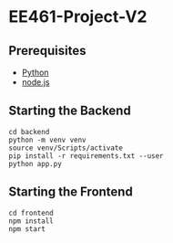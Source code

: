 # EE461-Project-V2

## Prerequisites
* [Python](https://www.python.org/downloads/)
* [node.js](https://nodejs.org/en)

## Starting the Backend
```
cd backend
python -m venv venv 
source venv/Scripts/activate
pip install -r requirements.txt --user
python app.py
```

## Starting the Frontend
```
cd frontend
npm install 
npm start
```
